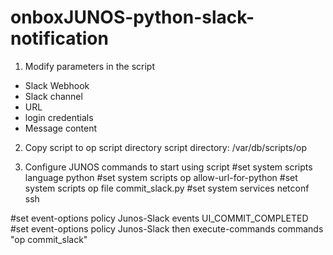# onboxJUNOS-python-slack-notification

1. Modify parameters in the script 
- Slack Webhook
- Slack channel 
- URL 
- login credentials 
- Message content 

2. Copy script to op script directory 
script directory:  /var/db/scripts/op

3. Configure JUNOS commands to start using script
#set system scripts language python
#set system scripts op allow-url-for-python
#set system scripts op file commit_slack.py
#set system services netconf ssh

#set event-options policy Junos-Slack events UI_COMMIT_COMPLETED
#set event-options policy Junos-Slack then execute-commands commands "op commit_slack"
